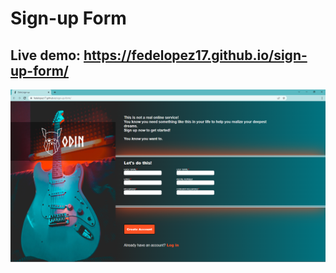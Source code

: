 # Sign-up Form
## Live demo: https://fedelopez17.github.io/sign-up-form/
![Heading screenshot](https://github.com/FedeLopez17/sign-up-form/blob/main/images/sign-up-form-screenshot.png?raw=true)
